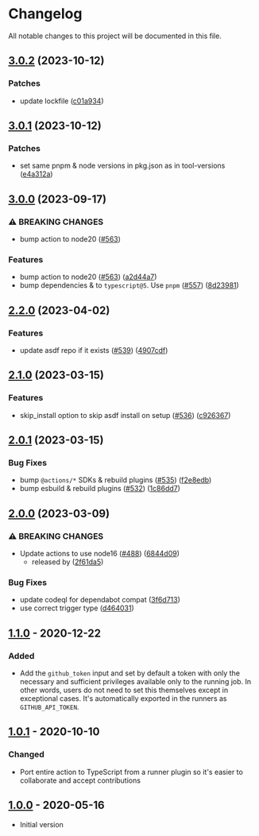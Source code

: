 # Changelog

All notable changes to this project will be documented in this file.

## [3.0.2](https://github.com/asdf-vm/actions/compare/v3.0.1...v3.0.2) (2023-10-12)


### Patches

* update lockfile ([c01a934](https://github.com/asdf-vm/actions/commit/c01a9347ea98eeb94ee8901cc578bb8afc76b70e))

## [3.0.1](https://github.com/asdf-vm/actions/compare/v3.0.0...v3.0.1) (2023-10-12)


### Patches

* set same pnpm & node versions in pkg.json as in tool-versions ([e4a312a](https://github.com/asdf-vm/actions/commit/e4a312a59f7c4c5ed731f96d3fa89e9d8608e55c))

## [3.0.0](https://github.com/asdf-vm/actions/compare/v2.2.0...v3.0.0) (2023-09-17)


### ⚠ BREAKING CHANGES

* bump action to node20 ([#563](https://github.com/asdf-vm/actions/issues/563))

### Features

* bump action to node20 ([#563](https://github.com/asdf-vm/actions/issues/563)) ([a2d44a7](https://github.com/asdf-vm/actions/commit/a2d44a72f9174b83e100b92d27851c62696fa87c))
* bump dependencies & to `typescript@5`. Use `pnpm` ([#557](https://github.com/asdf-vm/actions/issues/557)) ([8d23981](https://github.com/asdf-vm/actions/commit/8d2398103bfd46c1eea5a588e1e90132d7c0e76c))

## [2.2.0](https://github.com/asdf-vm/actions/compare/v2.1.0...v2.2.0) (2023-04-02)


### Features

* update asdf repo if it exists ([#539](https://github.com/asdf-vm/actions/issues/539)) ([4907cdf](https://github.com/asdf-vm/actions/commit/4907cdfe90a7aa2c98ef4bc8d5415ef8a38bf079))

## [2.1.0](https://github.com/asdf-vm/actions/compare/v2.0.1...v2.1.0) (2023-03-15)


### Features

* skip_install option to skip asdf install on setup ([#536](https://github.com/asdf-vm/actions/issues/536)) ([c926367](https://github.com/asdf-vm/actions/commit/c926367c74d7ac64e42946f54849dfd9165e2b6f))

## [2.0.1](https://github.com/asdf-vm/actions/compare/v2.0.0...v2.0.1) (2023-03-15)


### Bug Fixes

* bump `@actions/*` SDKs & rebuild plugins ([#535](https://github.com/asdf-vm/actions/issues/535)) ([f2e8edb](https://github.com/asdf-vm/actions/commit/f2e8edb0852a0cc7e0de8e7f30c2b660be13e4e9))
* bump esbuild & rebuild plugins ([#532](https://github.com/asdf-vm/actions/issues/532)) ([1c86dd7](https://github.com/asdf-vm/actions/commit/1c86dd77827c32947af570f209c90092ddfcc873))

## [2.0.0](https://github.com/asdf-vm/actions/compare/v1.1.0...v2.0.0) (2023-03-09)

### ⚠ BREAKING CHANGES

- Update actions to use node16
  ([#488](https://github.com/asdf-vm/actions/issues/488))
  ([6844d09](https://github.com/asdf-vm/actions/commit/6844d09b13209e7d2ce3b63d2b089a2acef581ec))
  - released by
    ([2f61da5](https://github.com/asdf-vm/actions/commit/2f61da5af7da0a1216219da51d0718c25e159a77))

### Bug Fixes

- update codeql for dependabot compat
  ([3f6d713](https://github.com/asdf-vm/actions/commit/3f6d71382fe4c7807936733d72aef7ee6e56e7a9))
- use correct trigger type
  ([d464031](https://github.com/asdf-vm/actions/commit/d4640312f060abdd98823bf6bd9a2758851133c2))

## [1.1.0] - 2020-12-22

### Added

- Add the `github_token` input and set by default a token with only the
  necessary and sufficient privileges available only to the running job. In
  other words, users do not need to set this themselves except in exceptional
  cases. It's automatically exported in the runners as `GITHUB_API_TOKEN`.

## [1.0.1] - 2020-10-10

### Changed

- Port entire action to TypeScript from a runner plugin so it's easier to
  collaborate and accept contributions

## [1.0.0] - 2020-05-16

- Initial version

[unreleased]: https://github.com//asdf-vm/actions/compare/v1.1.0...HEAD
[1.1.0]: https://github.com/asdf-vm/actions/compare/v1.0.0...v1.1.0
[1.0.1]: https://github.com/asdf-vm/actions/compare/v1.0.0...v1.0.1
[1.0.0]: https://github.com/asdf-vm/actions/releases/tag/v1.0.0
